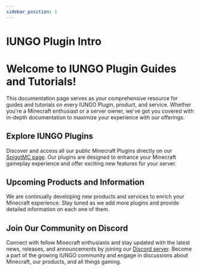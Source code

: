 ```yaml
---
sidebar_position: 1
---
```


# IUNGO Plugin Intro

# Welcome to IUNGO Plugin Guides and Tutorials!

This documentation page serves as your comprehensive resource for guides and tutorials on every IUNGO Plugin, product, and service. Whether you're a Minecraft enthusiast or a server owner, we've got you covered with in-depth documentation to maximize your experience with our offerings.

## Explore IUNGO Plugins

Discover and access all our public Minecraft Plugins directly on our [SpigotMC page](https://www.spigotmc.org/resources/authors/262378/). Our plugins are designed to enhance your Minecraft gameplay experience and offer exciting new features for your server.

## Upcoming Products and Information

We are continually developing new products and services to enrich your Minecraft experience. Stay tuned as we add more plugins and provide detailed information on each one of them.

## Join Our Community on Discord

Connect with fellow Minecraft enthusiasts and stay updated with the latest news, releases, and announcements by joining our [Discord server](https://discord.gg/iungo). Become a part of the growing IUNGO community and engage in discussions about Minecraft, our products, and all things gaming.



<!-- Let's discover **Docusaurus in less than 5 minutes**.

## Getting Started

Get started by **creating a new site**.

Or **try Docusaurus immediately** with **[docusaurus.new](https://docusaurus.new)**.

### What you'll need

- [Node.js](https://nodejs.org/en/download/) version 16.14 or above:
  - When installing Node.js, you are recommended to check all checkboxes related to dependencies.

## Generate a new site

Generate a new Docusaurus site using the **classic template**.

The classic template will automatically be added to your project after you run the command:

```bash
npm init docusaurus@latest my-website classic
```

You can type this command into Command Prompt, Powershell, Terminal, or any other integrated terminal of your code editor.

The command also installs all necessary dependencies you need to run Docusaurus.

## Start your site

Run the development server:

```bash
cd my-website
npm run start
```

The `cd` command changes the directory you're working with. In order to work with your newly created Docusaurus site, you'll need to navigate the terminal there.

The `npm run start` command builds your website locally and serves it through a development server, ready for you to view at http://localhost:3000/.

Open `docs/intro.md` (this page) and edit some lines: the site **reloads automatically** and displays the changes. -->
